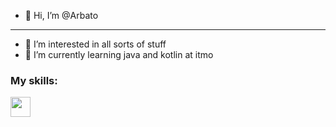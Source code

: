- 👋 Hi, I’m @Arbato
- ---
- 👀 I’m interested in all sorts of stuff
- 🌱 I’m currently learning java and kotlin at itmo

<!---
Arbato/Arbato is a ✨ special ✨ repository because its `README.md` (this file) appears on your GitHub profile.
You can click the Preview link to take a look at your changes.
--->

 ### My skills:
 <img height="32" width="32" src="https://cdn.jsdelivr.net/npm/simple-icons@v8/icons/#3776AB.svg" />
 
